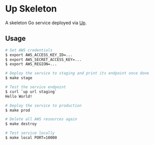 # Up Skeleton

A skeleton Go service deployed via [Up](https://apex.github.io/up/).

## Usage

```bash
# Set AWS credentials
$ export AWS_ACCESS_KEY_ID=...
$ export AWS_SECRET_ACCESS_KEY=...
$ export AWS_REGION=...

# Deploy the service to staging and print its endpoint once done
$ make stage

# Test the service endpoint
$ curl `up url staging`
Hello World!

# Deploy the service to production
$ make prod

# Delete all AWS resources again
$ make destroy

# Test service locally
$ make local PORT=10000
```
